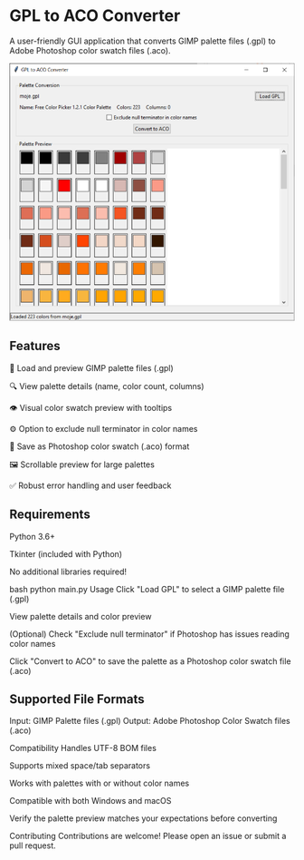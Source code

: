 # GPL to ACO Converter

A user-friendly GUI application that converts GIMP palette files (.gpl) to Adobe Photoshop color swatch files (.aco).

![](Image.png)

## Features
🎨 Load and preview GIMP palette files (.gpl)

🔍 View palette details (name, color count, columns)

👁️ Visual color swatch preview with tooltips

⚙️ Option to exclude null terminator in color names

💾 Save as Photoshop color swatch (.aco) format

🖼️ Scrollable preview for large palettes

✅ Robust error handling and user feedback

## Requirements
Python 3.6+

Tkinter (included with Python)

No additional libraries required!

bash
python main.py
Usage
Click "Load GPL" to select a GIMP palette file (.gpl)

View palette details and color preview

(Optional) Check "Exclude null terminator" if Photoshop has issues reading color names

Click "Convert to ACO" to save the palette as a Photoshop color swatch file (.aco)

## Supported File Formats
Input: GIMP Palette files (.gpl)
Output: Adobe Photoshop Color Swatch files (.aco)

Compatibility
Handles UTF-8 BOM files

Supports mixed space/tab separators

Works with palettes with or without color names

Compatible with both Windows and macOS

Verify the palette preview matches your expectations before converting

Contributing
Contributions are welcome! Please open an issue or submit a pull request.
